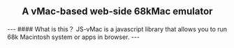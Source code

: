 <center><h2>A vMac-based web-side 68kMac emulator</h2></center>
---
#### What is this？
JS-vMac is a javascript library that allows you to run 68k Macintosh system or apps in browser.
---

